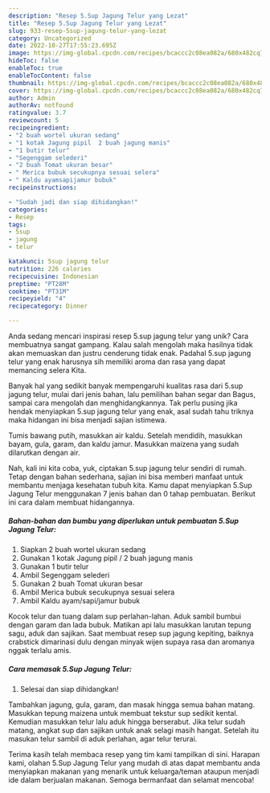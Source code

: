 ```yaml
---
description: "Resep 5.Sup Jagung Telur yang Lezat"
title: "Resep 5.Sup Jagung Telur yang Lezat"
slug: 933-resep-5sup-jagung-telur-yang-lezat
category: Uncategorized
date: 2022-10-27T17:55:23.695Z
image: https://img-global.cpcdn.com/recipes/bcaccc2c08ea082a/680x482cq70/5sup-jagung-telur-foto-resep-utama.jpg
hideToc: false
enableToc: true
enableTocContent: false
thumbnail: https://img-global.cpcdn.com/recipes/bcaccc2c08ea082a/680x482cq70/5sup-jagung-telur-foto-resep-utama.jpg
cover: https://img-global.cpcdn.com/recipes/bcaccc2c08ea082a/680x482cq70/5sup-jagung-telur-foto-resep-utama.jpg
author: Admin
authorAv: notfound
ratingvalue: 3.7
reviewcount: 5
recipeingredient:
- "2 buah wortel ukuran sedang"
- "1 kotak Jagung pipil  2 buah jagung manis"
- "1 butir telur"
- "Segenggam selederi"
- "2 buah Tomat ukuran besar"
- " Merica bubuk secukupnya sesuai selera"
- " Kaldu ayamsapijamur bubuk"
recipeinstructions:

- "Sudah jadi dan siap dihidangkan!"
categories:
- Resep
tags:
- 5sup
- jagung
- telur

katakunci: 5sup jagung telur 
nutrition: 226 calories
recipecuisine: Indonesian
preptime: "PT28M"
cooktime: "PT31M"
recipeyield: "4"
recipecategory: Dinner

---
```





Anda sedang mencari inspirasi resep 5.sup jagung telur yang unik? Cara membuatnya sangat gampang. Kalau salah mengolah maka hasilnya tidak akan memuaskan dan justru cenderung tidak enak. Padahal 5.sup jagung telur yang enak harusnya sih memiliki aroma dan rasa yang dapat memancing selera Kita.





Banyak hal yang sedikit banyak mempengaruhi kualitas rasa dari 5.sup jagung telur, mulai dari jenis bahan, lalu pemilihan bahan segar dan Bagus, sampai cara mengolah dan menghidangkannya. Tak perlu pusing jika hendak menyiapkan 5.sup jagung telur yang enak,      asal sudah tahu triknya maka hidangan ini bisa menjadi sajian istimewa.














Tumis bawang putih, masukkan air kaldu. Setelah mendidih, masukkan bayam, gula, garam, dan kaldu jamur. Masukkan maizena yang sudah dilarutkan dengan air.






Nah, kali ini kita coba, yuk, ciptakan 5.sup jagung telur sendiri di rumah. Tetap dengan bahan sederhana, sajian ini bisa memberi manfaat untuk membantu menjaga kesehatan tubuh kita. Kamu dapat menyiapkan 5.Sup Jagung Telur menggunakan 7 jenis bahan dan 0 tahap pembuatan. Berikut ini cara dalam membuat hidangannya.

<!--inarticleads1-->

##### Bahan-bahan dan bumbu yang diperlukan untuk pembuatan 5.Sup Jagung Telur:

1. Siapkan 2 buah wortel ukuran sedang
1. Gunakan 1 kotak Jagung pipil / 2 buah jagung manis
1. Gunakan 1 butir telur
1. Ambil Segenggam selederi
1. Gunakan 2 buah Tomat ukuran besar
1. Ambil  Merica bubuk secukupnya sesuai selera
1. Ambil  Kaldu ayam/sapi/jamur bubuk


Kocok telur dan tuang dalam sup perlahan-lahan. Aduk sambil bumbui dengan garam dan lada bubuk. Matikan api lalu masukkan larutan tepung sagu, aduk dan sajikan. Saat membuat resep sup jagung kepiting, baiknya crabstick dimarinasi dulu dengan minyak wijen supaya rasa dan aromanya nggak terlalu amis. 

<!--inarticleads2-->

##### Cara memasak 5.Sup Jagung Telur:


1. Selesai dan siap dihidangkan!

Tambahkan jagung, gula, garam, dan masak hingga semua bahan matang. Masukkan tepung maizena untuk membuat tekstur sup sedikit kental. Kemudian masukkan telur lalu aduk hingga berserabut. Jika telur sudah matang, angkat sup dan sajikan untuk anak selagi masih hangat. Setelah itu masukan telur sambil di aduk perlahan, agar telur terurai. 

Terima kasih telah membaca resep yang tim kami tampilkan di sini. Harapan kami, olahan 5.Sup Jagung Telur yang mudah di atas dapat membantu anda menyiapkan makanan yang menarik untuk keluarga/teman ataupun menjadi ide dalam berjualan makanan. Semoga bermanfaat dan selamat mencoba!
